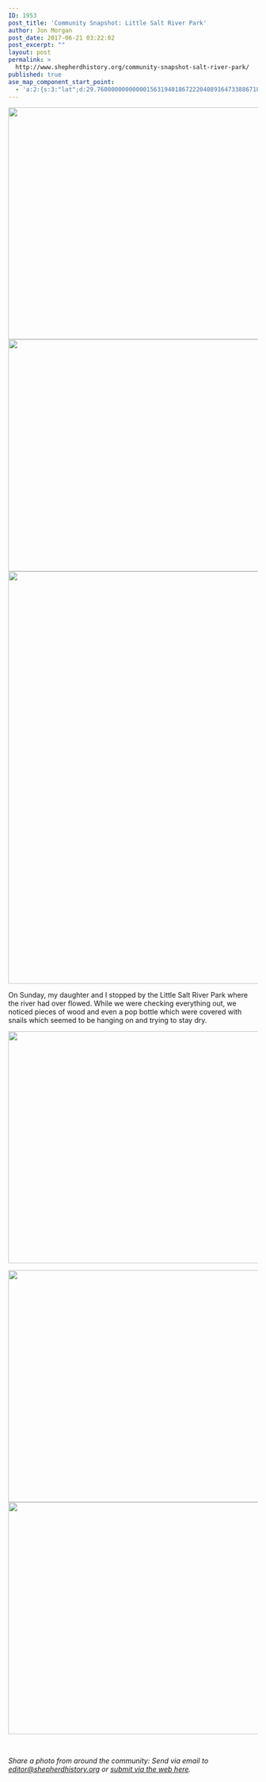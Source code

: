 ```yaml
---
ID: 1953
post_title: 'Community Snapshot: Little Salt River Park'
author: Jon Morgan
post_date: 2017-06-21 03:22:02
post_excerpt: ""
layout: post
permalink: >
  http://www.shepherdhistory.org/community-snapshot-salt-river-park/
published: true
ase_map_component_start_point:
  - 'a:2:{s:3:"lat";d:29.760000000000001563194018672220408916473388671875;s:3:"lng";d:-95.3799999999999954525264911353588104248046875;}'
---
```

<img title="" src="http://www.shepherdhistory.org/wp-content/uploads/2017/06/null-37.jpeg" alt="" width="624" height="468" />

<img title="" src="http://www.shepherdhistory.org/wp-content/uploads/2017/06/null-38.jpeg" alt="" width="624" height="468" />

<img title="" src="http://www.shepherdhistory.org/wp-content/uploads/2017/06/null-39.jpeg" alt="" width="624" height="832" />

On Sunday, my daughter and I stopped by the Little Salt River Park where the river had over flowed. While we were checking everything out, we noticed pieces of wood and even a pop bottle which were covered with snails which seemed to be hanging on and trying to stay dry.

<img title="" src="http://www.shepherdhistory.org/wp-content/uploads/2017/06/null-41.jpeg" alt="" width="624" height="468" />

<i><img title="" src="http://www.shepherdhistory.org/wp-content/uploads/2017/06/null-43.jpeg" alt="" width="624" height="468" /><img title="" src="http://www.shepherdhistory.org/wp-content/uploads/2017/06/null-45.jpeg" alt="" width="624" height="468" /></i>

&nbsp;

<i>Share a photo from around the community: Send via email to <a href="mailto:editor@shepherdhistory.org">editor@shepherdhistory.org</a> or <a href="https://midmichiganpulse.freshdesk.com/support/tickets/new">submit via the web here</a>.</i>